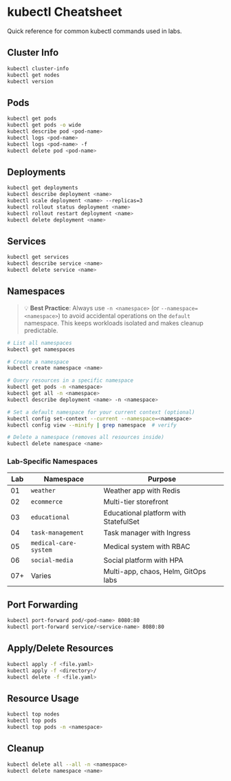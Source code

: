 # kubectl Cheatsheet

Quick reference for common kubectl commands used in labs.

## Cluster Info
```bash
kubectl cluster-info
kubectl get nodes
kubectl version
```

## Pods
```bash
kubectl get pods
kubectl get pods -o wide
kubectl describe pod <pod-name>
kubectl logs <pod-name>
kubectl logs <pod-name> -f
kubectl delete pod <pod-name>
```

## Deployments
```bash
kubectl get deployments
kubectl describe deployment <name>
kubectl scale deployment <name> --replicas=3
kubectl rollout status deployment <name>
kubectl rollout restart deployment <name>
kubectl delete deployment <name>
```

## Services
```bash
kubectl get services
kubectl describe service <name>
kubectl delete service <name>
```

## Namespaces

> 💡 **Best Practice**: Always use `-n <namespace>` (or `--namespace=<namespace>`) to avoid accidental operations on the `default` namespace. This keeps workloads isolated and makes cleanup predictable.

```bash
# List all namespaces
kubectl get namespaces

# Create a namespace
kubectl create namespace <name>

# Query resources in a specific namespace
kubectl get pods -n <namespace>
kubectl get all -n <namespace>
kubectl describe deployment <name> -n <namespace>

# Set a default namespace for your current context (optional)
kubectl config set-context --current --namespace=<namespace>
kubectl config view --minify | grep namespace  # verify

# Delete a namespace (removes all resources inside)
kubectl delete namespace <name>
```

### Lab-Specific Namespaces

| Lab | Namespace | Purpose |
| --- | --- | --- |
| 01 | `weather` | Weather app with Redis |
| 02 | `ecommerce` | Multi-tier storefront |
| 03 | `educational` | Educational platform with StatefulSet |
| 04 | `task-management` | Task manager with Ingress |
| 05 | `medical-care-system` | Medical system with RBAC |
| 06 | `social-media` | Social platform with HPA |
| 07+ | Varies | Multi-app, chaos, Helm, GitOps labs |

## Port Forwarding
```bash
kubectl port-forward pod/<pod-name> 8080:80
kubectl port-forward service/<service-name> 8080:80
```

## Apply/Delete Resources
```bash
kubectl apply -f <file.yaml>
kubectl apply -f <directory>/
kubectl delete -f <file.yaml>
```

## Resource Usage
```bash
kubectl top nodes
kubectl top pods
kubectl top pods -n <namespace>
```

## Cleanup
```bash
kubectl delete all --all -n <namespace>
kubectl delete namespace <name>
```
